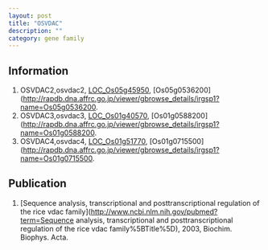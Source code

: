 ```yaml
---
layout: post
title: "OSVDAC"
description: ""
category: gene family
---
```


## Information
1. OSVDAC2,osvdac2, [LOC_Os05g45950](http://rice.plantbiology.msu.edu/cgi-bin/ORF_infopage.cgi?orf=LOC_Os05g45950), [Os05g0536200](http://rapdb.dna.affrc.go.jp/viewer/gbrowse_details/irgsp1?name=Os05g0536200.
2. OSVDAC3,osvdac3, [LOC_Os01g40570](http://rice.plantbiology.msu.edu/cgi-bin/ORF_infopage.cgi?orf=LOC_Os01g40570), [Os01g0588200](http://rapdb.dna.affrc.go.jp/viewer/gbrowse_details/irgsp1?name=Os01g0588200.
3. OSVDAC4,osvdac4, [LOC_Os01g51770](http://rice.plantbiology.msu.edu/cgi-bin/ORF_infopage.cgi?orf=LOC_Os01g51770), [Os01g0715500](http://rapdb.dna.affrc.go.jp/viewer/gbrowse_details/irgsp1?name=Os01g0715500.

## Publication
1. [Sequence analysis, transcriptional and posttranscriptional regulation of the rice vdac family](http://www.ncbi.nlm.nih.gov/pubmed?term=Sequence analysis, transcriptional and posttranscriptional regulation of the rice vdac family%5BTitle%5D), 2003, Biochim. Biophys. Acta.


